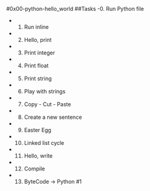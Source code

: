 #0x00-python-hello_world
##Tasks
-0. Run Python file
- 1. Run inline
- 2. Hello, print
- 3. Print integer
- 4. Print float
- 5. Print string
- 6. Play with strings
- 7. Copy - Cut - Paste
- 8. Create a new sentence
- 9. Easter Egg
- 10. Linked list cycle
- 11. Hello, write
- 12. Compile
- 13. ByteCode -> Python #1

